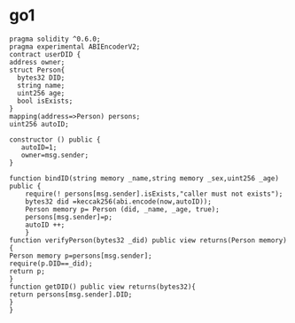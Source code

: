 # go1

    pragma solidity ^0.6.0;
    pragma experimental ABIEncoderV2;
    contract userDID {
    address owner; 
    struct Person{
      bytes32 DID;
      string name;
      uint256 age;
      bool isExists;
    }
    mapping(address=>Person) persons; 
    uint256 autoID;
    
    constructor () public {
       autoID=1;
       owner=msg.sender;
    }
    
    function bindID(string memory _name,string memory _sex,uint256 _age) public {
        require(! persons[msg.sender].isExists,"caller must not exists");
        bytes32 did =keccak256(abi.encode(now,autoID));
        Person memory p= Person (did, _name, _age, true);
        persons[msg.sender]=p;
        autoID ++;
        }
    function verifyPerson(bytes32 _did) public view returns(Person memory){
    Person memory p=persons[msg.sender];
    require(p.DID==_did);
    return p;
    }
    function getDID() public view returns(bytes32){
    return persons[msg.sender].DID;
    }
    }
